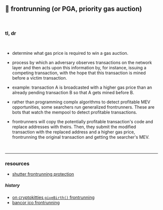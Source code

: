 ## 🥩 frontrunning (or PGA, priority gas auction)

<br>

### tl, dr

<br>

* determine what gas price is required to win a gas auction.

* process by which an adversary observes transactions on the network layer and then acts upon this information by, for instance, issuing a competing transaction, with the hope that this transaction is mined before a victim transaction.


* example: transaction A is broadcasted with a higher gas price than an already pending transaction B so that A gets mined before B.


* rather than programming complx algorithms to detect profitable MEV opportunities, some searchers run generalized frontrunners. These are bots that watch the mempool to detect profitable transactions.


* frontrunners will copy the potentially profitable transaction's code and replace addresses with theirs. Then, they submit the modified transaction with the replaced address and a higher gas price, frontrunning the original transaction and getting the searcher's MEV.

<br>

---

### resources


* [shutter frontrunning protection](https://github.com/shutter-network/shutter)

##### history

* [on cryptokitties `giveBirth()` frontrunning](https://maven11.substack.com/p/modular-mev-part-1the-introduction)
* [bancor ico frontrunning](https://hackingdistributed.com/2017/06/19/bancor-is-flawed/?ref=hackernoon.com)
